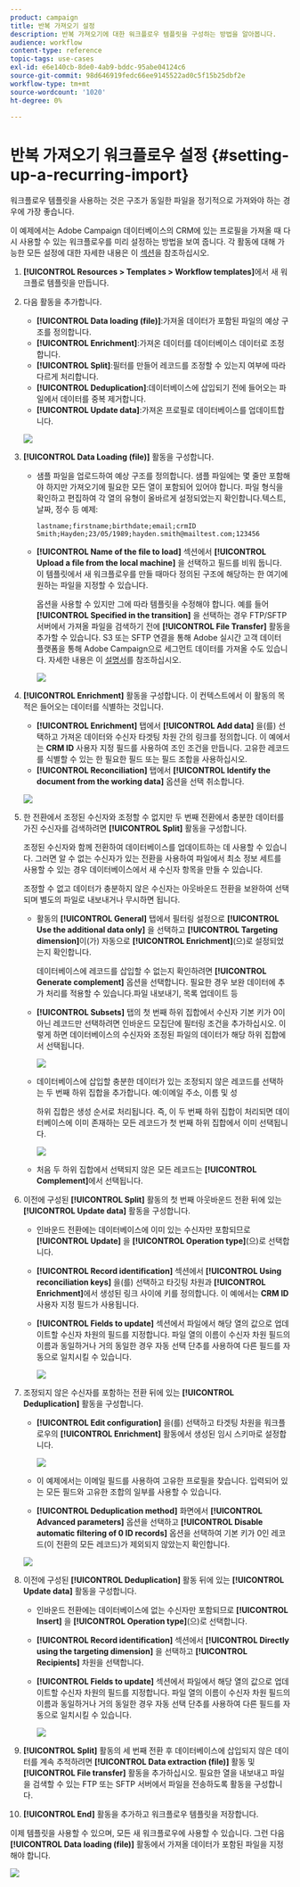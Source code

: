 ```yaml
---
product: campaign
title: 반복 가져오기 설정
description: 반복 가져오기에 대한 워크플로우 템플릿을 구성하는 방법을 알아봅니다.
audience: workflow
content-type: reference
topic-tags: use-cases
exl-id: e6e140cb-8de0-4ab9-bddc-95abe04124c6
source-git-commit: 98d646919fedc66ee9145522ad0c5f15b25dbf2e
workflow-type: tm+mt
source-wordcount: '1020'
ht-degree: 0%

---
```


# 반복 가져오기 워크플로우 설정 {#setting-up-a-recurring-import}

워크플로우 템플릿을 사용하는 것은 구조가 동일한 파일을 정기적으로 가져와야 하는 경우에 가장 좋습니다.

이 예제에서는 Adobe Campaign 데이터베이스의 CRM에 있는 프로필을 가져올 때 다시 사용할 수 있는 워크플로우를 미리 설정하는 방법을 보여 줍니다. 각 활동에 대해 가능한 모든 설정에 대한 자세한 내용은 이 [섹션](../../workflow/using/about-activities.md)을 참조하십시오.

1. **[!UICONTROL Resources > Templates > Workflow templates]**&#x200B;에서 새 워크플로 템플릿을 만듭니다.
1. 다음 활동을 추가합니다.

   * **[!UICONTROL Data loading (file)]**:가져올 데이터가 포함된 파일의 예상 구조를 정의합니다.
   * **[!UICONTROL Enrichment]**:가져온 데이터를 데이터베이스 데이터로 조정합니다.
   * **[!UICONTROL Split]**:필터를 만들어 레코드를 조정할 수 있는지 여부에 따라 다르게 처리합니다.
   * **[!UICONTROL Deduplication]**:데이터베이스에 삽입되기 전에 들어오는 파일에서 데이터를 중복 제거합니다.
   * **[!UICONTROL Update data]**:가져온 프로필로 데이터베이스를 업데이트합니다.

   ![](assets/import_template_example0.png)

1. **[!UICONTROL Data Loading (file)]** 활동을 구성합니다.

   * 샘플 파일을 업로드하여 예상 구조를 정의합니다. 샘플 파일에는 몇 줄만 포함해야 하지만 가져오기에 필요한 모든 열이 포함되어 있어야 합니다. 파일 형식을 확인하고 편집하여 각 열의 유형이 올바르게 설정되었는지 확인합니다.텍스트, 날짜, 정수 등 예제:

      ```
      lastname;firstname;birthdate;email;crmID
      Smith;Hayden;23/05/1989;hayden.smith@mailtest.com;123456
      ```

   * **[!UICONTROL Name of the file to load]** 섹션에서 **[!UICONTROL Upload a file from the local machine]** 을 선택하고 필드를 비워 둡니다. 이 템플릿에서 새 워크플로우를 만들 때마다 정의된 구조에 해당하는 한 여기에 원하는 파일을 지정할 수 있습니다.

      옵션을 사용할 수 있지만 그에 따라 템플릿을 수정해야 합니다. 예를 들어 **[!UICONTROL Specified in the transition]** 을 선택하는 경우 FTP/SFTP 서버에서 가져올 파일을 검색하기 전에 **[!UICONTROL File Transfer]** 활동을 추가할 수 있습니다. S3 또는 SFTP 연결을 통해 Adobe 실시간 고객 데이터 플랫폼을 통해 Adobe Campaign으로 세그먼트 데이터를 가져올 수도 있습니다. 자세한 내용은 이 [설명서](https://experienceleague.adobe.com/docs/experience-platform/destinations/catalog/email-marketing/adobe-campaign.html)를 참조하십시오.

      ![](assets/import_template_example1.png)

1. **[!UICONTROL Enrichment]** 활동을 구성합니다. 이 컨텍스트에서 이 활동의 목적은 들어오는 데이터를 식별하는 것입니다.

   * **[!UICONTROL Enrichment]** 탭에서 **[!UICONTROL Add data]** 을(를) 선택하고 가져온 데이터와 수신자 타겟팅 차원 간의 링크를 정의합니다. 이 예에서는 **CRM ID** 사용자 지정 필드를 사용하여 조인 조건을 만듭니다. 고유한 레코드를 식별할 수 있는 한 필요한 필드 또는 필드 조합을 사용하십시오.
   * **[!UICONTROL Reconciliation]** 탭에서 **[!UICONTROL Identify the document from the working data]** 옵션을 선택 취소합니다.

   ![](assets/import_template_example2.png)

1. 한 전환에서 조정된 수신자와 조정할 수 없지만 두 번째 전환에서 충분한 데이터를 가진 수신자를 검색하려면 **[!UICONTROL Split]** 활동을 구성합니다.

   조정된 수신자와 함께 전환하여 데이터베이스를 업데이트하는 데 사용할 수 있습니다. 그러면 알 수 없는 수신자가 있는 전환을 사용하여 파일에서 최소 정보 세트를 사용할 수 있는 경우 데이터베이스에서 새 수신자 항목을 만들 수 있습니다.

   조정할 수 없고 데이터가 충분하지 않은 수신자는 아웃바운드 전환을 보완하여 선택되며 별도의 파일로 내보내거나 무시하면 됩니다.

   * 활동의 **[!UICONTROL General]** 탭에서 필터링 설정으로 **[!UICONTROL Use the additional data only]** 을 선택하고 **[!UICONTROL Targeting dimension]**&#x200B;이(가) 자동으로 **[!UICONTROL Enrichment]**(으)로 설정되었는지 확인합니다.

      데이터베이스에 레코드를 삽입할 수 없는지 확인하려면 **[!UICONTROL Generate complement]** 옵션을 선택합니다. 필요한 경우 보완 데이터에 추가 처리를 적용할 수 있습니다.파일 내보내기, 목록 업데이트 등

   * **[!UICONTROL Subsets]** 탭의 첫 번째 하위 집합에서 수신자 기본 키가 0이 아닌 레코드만 선택하려면 인바운드 모집단에 필터링 조건을 추가하십시오. 이렇게 하면 데이터베이스의 수신자와 조정된 파일의 데이터가 해당 하위 집합에서 선택됩니다.

      ![](assets/import_template_example3.png)

   * 데이터베이스에 삽입할 충분한 데이터가 있는 조정되지 않은 레코드를 선택하는 두 번째 하위 집합을 추가합니다. 예:이메일 주소, 이름 및 성

      하위 집합은 생성 순서로 처리됩니다. 즉, 이 두 번째 하위 집합이 처리되면 데이터베이스에 이미 존재하는 모든 레코드가 첫 번째 하위 집합에서 이미 선택됩니다.

      ![](assets/import_template_example3_2.png)

   * 처음 두 하위 집합에서 선택되지 않은 모든 레코드는 **[!UICONTROL Complement]**&#x200B;에서 선택됩니다.

1. 이전에 구성된 **[!UICONTROL Split]** 활동의 첫 번째 아웃바운드 전환 뒤에 있는 **[!UICONTROL Update data]** 활동을 구성합니다.

   * 인바운드 전환에는 데이터베이스에 이미 있는 수신자만 포함되므로 **[!UICONTROL Update]** 을 **[!UICONTROL Operation type]**(으)로 선택합니다.
   * **[!UICONTROL Record identification]** 섹션에서 **[!UICONTROL Using reconciliation keys]** 을(를) 선택하고 타깃팅 차원과 **[!UICONTROL Enrichment]**&#x200B;에서 생성된 링크 사이에 키를 정의합니다. 이 예에서는 **CRM ID** 사용자 지정 필드가 사용됩니다.
   * **[!UICONTROL Fields to update]** 섹션에서 파일에서 해당 열의 값으로 업데이트할 수신자 차원의 필드를 지정합니다. 파일 열의 이름이 수신자 차원 필드의 이름과 동일하거나 거의 동일한 경우 자동 선택 단추를 사용하여 다른 필드를 자동으로 일치시킬 수 있습니다.

      ![](assets/import_template_example6.png)

1. 조정되지 않은 수신자를 포함하는 전환 뒤에 있는 **[!UICONTROL Deduplication]** 활동을 구성합니다.

   * **[!UICONTROL Edit configuration]** 을(를) 선택하고 타겟팅 차원을 워크플로우의 **[!UICONTROL Enrichment]** 활동에서 생성된 임시 스키마로 설정합니다.

      ![](assets/import_template_example4.png)

   * 이 예제에서는 이메일 필드를 사용하여 고유한 프로필을 찾습니다. 입력되어 있는 모든 필드와 고유한 조합의 일부를 사용할 수 있습니다.
   * **[!UICONTROL Deduplication method]** 화면에서 **[!UICONTROL Advanced parameters]** 옵션을 선택하고 **[!UICONTROL Disable automatic filtering of 0 ID records]** 옵션을 선택하여 기본 키가 0인 레코드(이 전환의 모든 레코드)가 제외되지 않았는지 확인합니다.

   ![](assets/import_template_example7.png)

1. 이전에 구성된 **[!UICONTROL Deduplication]** 활동 뒤에 있는 **[!UICONTROL Update data]** 활동을 구성합니다.

   * 인바운드 전환에는 데이터베이스에 없는 수신자만 포함되므로 **[!UICONTROL Insert]** 을 **[!UICONTROL Operation type]**(으)로 선택합니다.
   * **[!UICONTROL Record identification]** 섹션에서 **[!UICONTROL Directly using the targeting dimension]** 을 선택하고 **[!UICONTROL Recipients]** 차원을 선택합니다.
   * **[!UICONTROL Fields to update]** 섹션에서 파일에서 해당 열의 값으로 업데이트할 수신자 차원의 필드를 지정합니다. 파일 열의 이름이 수신자 차원 필드의 이름과 동일하거나 거의 동일한 경우 자동 선택 단추를 사용하여 다른 필드를 자동으로 일치시킬 수 있습니다.

      ![](assets/import_template_example8.png)

1. **[!UICONTROL Split]** 활동의 세 번째 전환 후 데이터베이스에 삽입되지 않은 데이터를 계속 추적하려면 **[!UICONTROL Data extraction (file)]** 활동 및 **[!UICONTROL File transfer]** 활동을 추가하십시오. 필요한 열을 내보내고 파일을 검색할 수 있는 FTP 또는 SFTP 서버에서 파일을 전송하도록 활동을 구성합니다.
1. **[!UICONTROL End]** 활동을 추가하고 워크플로우 템플릿을 저장합니다.

이제 템플릿을 사용할 수 있으며, 모든 새 워크플로우에 사용할 수 있습니다. 그런 다음 **[!UICONTROL Data loading (file)]** 활동에서 가져올 데이터가 포함된 파일을 지정해야 합니다.

![](assets/import_template_example9.png)
